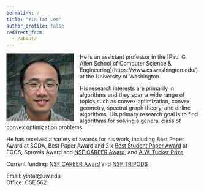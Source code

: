 ```yaml
---
permalink: /
title: "Yin Tat Lee"
author_profile: false
redirect_from: 
  - /about/
---
```



<img style="float: left;padding-right:3%" src="images/profile.jpg" width="35%">
He is an assistant professor in the [Paul G. Allen School of Computer Science &amp; Engineering](https://www.cs.washington.edu/) at the University of Washington.

His research interests are primarily in algorithms and they span a wide range of topics such as convex optimization, convex geometry, spectral graph theory, and online algorithms. His primary research goal is to find algorithms for solving a general class of convex optimization problems.

He has received a variety of awards for his work, including Best Paper Award at SODA, Best Paper Award and 2 x [Best Student Paper Award](https://en.wikipedia.org/wiki/Machtey_Award) at FOCS, Sprowls Award and [NSF CAREER Award](https://www.nsf.gov/awardsearch/showAward?AWD_ID=1749609), and [A.W. Tucker Prize](http://www.mathopt.org/?nav=tucker).

Current funding: [NSF CAREER Award](https://www.nsf.gov/awardsearch/showAward?AWD_ID=1749609) and [NSF TRIPODS](https://www.nsf.gov/awardsearch/showAward?AWD_ID=1740551)

Email: yintat@<span style="display: none;">ignoreme-</span>uw.edu<br>
Office: CSE 562